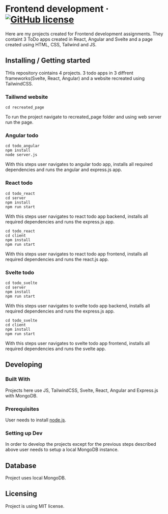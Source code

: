 # Frontend development &middot; [![GitHub license](https://img.shields.io/badge/license-MIT-blue.svg?style=flat-square)](https://github.com/Wawrzynn/frontend-development/blob/main/LICENSE)

Here are my projects created for Frontend development assignments. They containt 3 ToDo apps created in React, Angular and Svelte and a page created using HTML, CSS, Tailwind and JS.

## Installing / Getting started

THis repository cointains 4 projects. 3 todo apps in 3 diffrent frameworks(Svelte, React, Angular) and a website recreated using TailwindCSS.

### Tailiwnd website
```shell
cd recreated_page
```
To run the project navigate to recreated_page folder and using web server run the page.

### Angular todo
```shell
cd todo_angular
npm install
node server.js
```
With this steps user navigates to angular todo app, installs all required dependencies and runs the angular and express.js app.

### React todo
```shell
cd todo_react
cd server
npm install
npm run start
```
With this steps user navigates to react todo app backend, installs all required dependencies and runs the express.js app.

```shell
cd todo_react
cd client
npm install
npm run start
```
With this steps user navigates to react todo app frontend, installs all required dependencies and runs the react.js app.

### Svelte todo
```shell
cd todo_svelte
cd server
npm install
npm run start
```
With this steps user navigates to svelte todo app backend, installs all required dependencies and runs the express.js app.

```shell
cd todo_svelte
cd client
npm install
npm run start
```
With this steps user navigates to svelte todo app frontend, installs all required dependencies and runs the svelte app.

## Developing

### Built With
Projects here use JS, TailwindCSS, Svelte, React, Angular and Express.js with MongoDB.

### Prerequisites
User needs to install [node.js](https://nodejs.org/en).


### Setting up Dev

In order to develop the projects except for the previous steps described above user needs to setup a local MongoDB instance.

## Database

Project uses local MongoDB.

## Licensing

Project is using MIT license.
